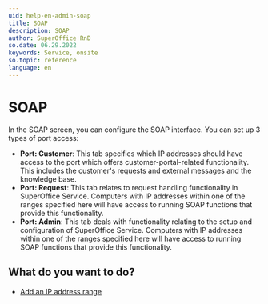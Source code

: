 ```yaml
---
uid: help-en-admin-soap
title: SOAP
description: SOAP
author: SuperOffice RnD
so.date: 06.29.2022
keywords: Service, onsite
so.topic: reference
language: en
---
```


# SOAP

In the SOAP screen, you can configure the SOAP interface. You can set up 3 types of port access:

* **Port: Customer**: This tab specifies which IP addresses should have access to the port which offers customer-portal-related functionality. This includes the customer's requests and external messages and the knowledge base.
* **Port: Request**: This tab relates to request handling functionality in SuperOffice Service. Computers with IP addresses within one of the ranges specified here will have access to running SOAP functions that provide this functionality.
* **Port: Admin**: This tab deals with functionality relating to the setup and configuration of SuperOffice Service. Computers with IP addresses within one of the ranges specified here will have access to running SOAP functions that provide this functionality.

## What do you want to do?

* [Add an IP address range][1]

<!-- Referenced links -->
[1]: ../configure-soap.md

<!-- Referenced images -->
